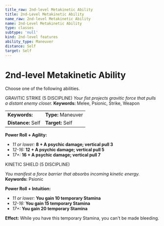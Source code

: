 ```yaml
---
title_raw: 2nd-level Metakinetic Ability
title: 2nd-Level Metakinetic Ability
name_raw: 2nd-level Metakinetic Ability
name: 2nd-Level Metakinetic Ability
type: classes
subtype: 'null'
kind: 2nd-level features
ability_type: Maneuver
distance: Self
target: Self
---
```


# 2nd-level Metakinetic Ability

Choose one of the following abilities.

GRAVITIC STRIKE (5 DISCIPLINE) *Your fist projects gravitic force that pulls a distant enemy closer.* **Keywords:** Melee, Psionic, Strike, Weapon

|                    |                    |
| :----------------- | :----------------- |
| **Keywords:**      | **Type:** Maneuver |
| **Distance:** Self | **Target:** Self   |

**Power Roll + Agility:**

- *11 or lower:* **8 + A psychic damage; vertical pull 3**
- *12-16:* **12 + A psychic damage; vertical pull 5**
- *17+:* **16 + A psychic damage; vertical pull 7**

KINETIC SHIELD (5 DISCIPLINE)

*You manifest a force barrier that absorbs incoming kinetic energy.* **Keywords:** Psionic

**Power Roll + Intuition:**

- *11 or lower:* **You gain 10 temporary Stamina**
- *12-16:* **You gain 15 temporary Stamina**
- *17+:* **You gain 20 temporary Stamina**

**Effect:** While you have this temporary Stamina, you can't be made bleeding.
